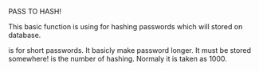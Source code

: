 PASS TO HASH!

This basic function is using for hashing passwords which will stored on database.

<salt> is for short passwords. It basicly make password longer. It must be stored somewhere!
<repeat> is the number of hashing. Normaly it is taken as 1000.